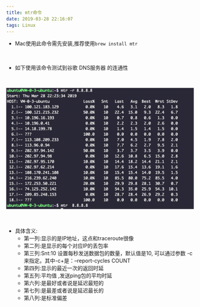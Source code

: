 ```yaml
---
title: mtr命令
date: 2019-03-28 22:16:07
tags: Linux
---
```


- Mac使用此命令需先安装,推荐使用`brew install mtr`
<br>

- 如下使用该命令测试到谷歌 DNS服务器 的连通性




<br>

![pic](mtr命令/1.png)

<br>

+ 具体含义:
    + 第一列:显示的是IP地址，这点和traceroute很像
    + 第二列:是显示的每个对应IP的丢包率
    + 第三列:Snt:10 设置每秒发送数据包的数量，默认值是10, 可以通过参数 -c来指定。其中-c+是：–report-cycles COUNT
    + 第四列:显示的最近一次的返回时延
    + 第五列:平均值 ,发送ping包的平均时延
    + 第六列:是最好或者说是延迟最短的
    + 第七列:是最差或者说是延迟最长的
    + 第八列:是标准偏差


